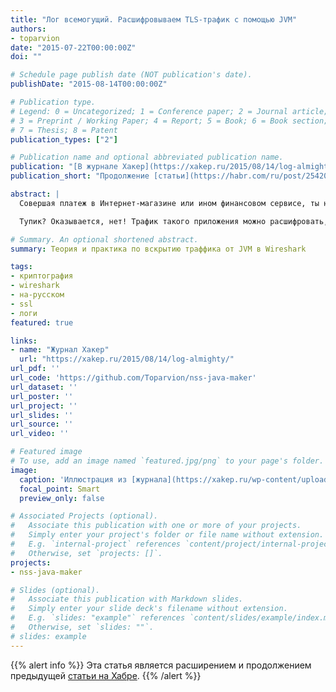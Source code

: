 ```yaml
---
title: "Лог всемогущий. Расшифровываем TLS-трафик с помощью JVM"
authors:
- toparvion
date: "2015-07-22T00:00:00Z"
doi: ""

# Schedule page publish date (NOT publication's date).
publishDate: "2015-08-14T00:00:00Z"

# Publication type.
# Legend: 0 = Uncategorized; 1 = Conference paper; 2 = Journal article;
# 3 = Preprint / Working Paper; 4 = Report; 5 = Book; 6 = Book section;
# 7 = Thesis; 8 = Patent
publication_types: ["2"]

# Publication name and optional abbreviated publication name.
publication: "[В журнале Хакер](https://xakep.ru/2015/08/14/log-almighty/)"
publication_short: "Продолжение [статьи](https://habr.com/ru/post/254205/) на Хабре"

abstract: |
  Совершая платеж в Интернет-магазине или ином финансовом сервисе, ты наверняка инициируешь SSL-соединение где-то на серверной стороне с участием какого-нибудь Java-приложения. А теперь представь: что, если тебе нужно исследовать это соединение? В силу бизнес-ценности его нельзя сделать открытым даже в тестовом окружении. Устроить [MITM](https://ru.wikipedia.org/wiki/%D0%A7%D0%B5%D0%BB%D0%BE%D0%B2%D0%B5%D0%BA_%D0%BF%D0%BE%D1%81%D0%B5%D1%80%D0%B5%D0%B4%D0%B8%D0%BD%D0%B5) с помощью [Fiddler](https://en.wikipedia.org/wiki/Fiddler_%28software%29)’а не даст привязка к настоящим сертификатам, и даже если ты раздобудешь приватный ключ сервера, успех не гарантирован.

  Тупик? Оказывается, нет! Трафик такого приложения можно расшифровать, если у тебя есть его перехват [Wireshark](https://ru.wikipedia.org/wiki/Wireshark)’ом и… логи JVM.

# Summary. An optional shortened abstract.
summary: Теория и практика по вскрытию траффика от JVM в Wireshark

tags:
- криптография
- wireshark
- на-русском
- ssl
- логи
featured: true

links:
- name: "Журнал Хакер"
  url: "https://xakep.ru/2015/08/14/log-almighty/"
url_pdf: ''
url_code: 'https://github.com/Toparvion/nss-java-maker'
url_dataset: ''
url_poster: ''
url_project: ''
url_slides: ''
url_source: ''
url_video: ''

# Featured image
# To use, add an image named `featured.jpg/png` to your page's folder.
image:
  caption: 'Иллюстрация из [журнала](https://xakep.ru/wp-content/uploads/2015/08/dots.png)'
  focal_point: Smart
  preview_only: false

# Associated Projects (optional).
#   Associate this publication with one or more of your projects.
#   Simply enter your project's folder or file name without extension.
#   E.g. `internal-project` references `content/project/internal-project/index.md`.
#   Otherwise, set `projects: []`.
projects:
- nss-java-maker

# Slides (optional).
#   Associate this publication with Markdown slides.
#   Simply enter your slide deck's filename without extension.
#   E.g. `slides: "example"` references `content/slides/example/index.md`.
#   Otherwise, set `slides: ""`.
# slides: example
---
```

{{% alert info %}}
Эта статья является расширением и продолжением предыдущей [статьи на Хабре](/publication/2015/habr/).
{{% /alert %}}
